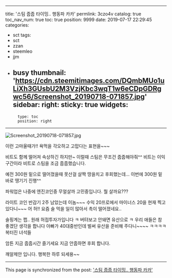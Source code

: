 
---
title: '스팀 줍줍 타이밍.. 행동파 카카'
permlink: 3czo4v
catalog: true
toc_nav_num: true
toc: true
position: 9999
date: 2019-07-17 22:29:45
categories:
- sct
tags:
- sct
- zzan
- steemleo
- jjm
- busy
thumbnail: 'https://cdn.steemitimages.com/DQmbMUo1uLiXh3GUsbU2M3VzjKbc3wqT1w6eCDpGDRgwc56/Screenshot_20190718-071857.jpg'
sidebar:
    right:
        sticky: true
widgets:
    -
        type: toc
        position: right
---


![Screenshot_20190718-071857.jpg](https://cdn.steemitimages.com/DQmbMUo1uLiXh3GUsbU2M3VzjKbc3wqT1w6eCDpGDRgwc56/Screenshot_20190718-071857.jpg)

이런 고마울때가!!
욕먹을 각오하고 고맙다는 표현을~~~

비트도 함께 떨어져 속상하긴 하지만~
이럴때 스팀은 무조건 줍줍해야줘^^
비트는 이익 구간이라 비트로 스팀을 
조금 줍줍했습니다.

예전 300원 밑으로 떨어졌을때 못산걸
살짝 땅을치고 후회했는데...
이번에 300원 밑 바로 땡기기 진행^^

파워업은 나중에 엔진코인중 무얼살까
고민중입니다. 뭘 살까요???

라이트 코인 반감기 2주 남았는데
이놈~~~ 수익 20프로에서 마이너스 20을
현재 찍고 있다니~~~ 어 허!!
요즘 술 먹을 일이 많아서 
촉이 떨어졌네요..

술핑계는  쩝..  원래 허접투자가입니다 ㅋ
버텨보고 안돼면 유산으로 ㅋ
우리 애들은 참 좋겠단 생각을 합니다
아빠가 40대중반인데 벌써 유산을 준비해
주다니~~~~ ㅋㅋㅋㅋ 복터진 녀석들

암튼 지금 줍줍시간 즐기세요
지금 안줍하면 후회 합니다.

깨알제안 입니다.
행복한 하루 되세용~~

- - -

This page is synchronized from the post: ['스팀 줍줍 타이밍.. 행동파 카카'](https://steemit.com/@kibumh/3czo4v)
